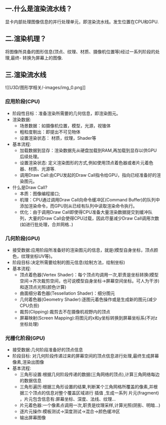 
## 一.什么是渲染流水线？

显卡内部处理图像信息的并行处理单元，即渲染流水线。发生位置在CPU和GPU.

## 二.渲染机理？

将图像所具备的图形信息(顶点、纹理、材质、摄像机位置等)经过一系列阶段的处理,最终- 转换为屏幕上的图像.

## 三.渲染流水线

![[U3D/图形学相关/-images/img_0.png]]

### 应用阶段(CPU)

+ 阶段性目标：准备渲染所需要的几何信息，即渲染图元。
+ 渲染数据:
	 + 场景数据：如摄像机位置，模型，光源，视锥体
	 + 粗粒度剔出：即提出不可见物体
	 + 设置渲染状态： 材质，纹理，Shader等
+ 基本流程:
	+ 加载数据到显存：渲染数据先从硬盘加载到RAM,再加载到显存以供GPU后续处理。
	+ 设置渲染状态: 定义渲染图形的方式,例如使用顶点着色器或者片元着色器、材质、光源等.
	+ 调用Draw Call:由CPU发起的Draw Call指令给GPU，指向已经准备好的渲染图元。
+ 什么是Draw Call?
	+ 本质：图像编程接口;
	+ 机理：CPU通过调用Draw Call向命令缓冲区(Command Buffer)的队列中添加渲染命令，而GPU则从已经有队列中读取渲染命令执行。
	+ 优化：由于调用Draw Call即使得CPU准备大量渲染数据提交到缓冲队列，大量的Draw Call会使得CPU过载，因此尽量减少Draw Call调用次数(如进行批处理，合并网格..)
### 几何阶段(GPU)

+ 接受数据:应用阶段所准备好的渲染图元的信息，就是(模型自身坐标，顶点颜色，纹理坐标UV等)。
+ 阶段目标:决定所需要绘制的图元信息(绘制方法，绘制坐标)
+ 基本流程:
	+ 顶点着色器(Vertex Shader)：每个顶点均调用一次,职责是坐标转换(模型空间->齐次裁剪空间，也可说模型自身坐标->屏幕空间坐标。可人为干涉)和逐顶点光照(颜色计算)
	+ 曲面细分着色器(Tessellation Shader)：细分图元
	+ 几何着色器(Geometry Shader):逐图元着色操作或是生成新的图元(减少CPU负担)
	+ 裁剪(Clipping):裁剪去不在摄像机视野内的顶点
	+ 屏幕映射(Screen Mapping):将图元的x和y坐标转换到屏幕坐标系(不对z坐标处理)
### 光栅化阶段(GPU)

+ 接受数据:几何阶段准备好的顶点信息
+ 阶段目标: 对几何阶段传递过来的屏幕空间的顶点信息进行处理,最终生成屏幕像素,渲染出图像
+ 基本流程:
	+ 三角形设置:根据几何阶段传递的数据(三角网络的顶点),计算三角网络每边的数据信息
	+ 三角形遍历:根据三角形设置的结果,判断某个三角网格所覆盖的像素,并根据三个顶点的信息对整个覆盖区域进行 插值 ,生成一系列 片元(fragment) ，片元包含信息有:屏幕坐标、深度、法线、纹理...
	+ 片元着色器:一个像素点调用一次,职责是纹理采样,计算光照(阴影、明暗...)
	+ 逐片元操作:模板测试->深度测试->混合->颜色缓冲区
	+ 输出屏幕图像


